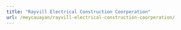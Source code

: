 ```yaml
---
title: "Rayvill Electrical Construction Coorperation"
url: /meycauayan/rayvill-electrical-construction-coorperation/
---
```

